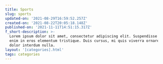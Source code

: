 ```yaml
---
title: Sports
slug: sports
updated-on: '2021-08-29T16:59:52.257Z'
created-on: '2021-08-22T20:05:18.148Z'
published-on: '2021-11-11T14:51:15.317Z'
f_short-description: >-
  Lorem ipsum dolor sit amet, consectetur adipiscing elit. Suspendisse varius
  enim in eros elementum tristique. Duis cursus, mi quis viverra ornare, eros
  dolor interdum nulla.
layout: '[categories].html'
tags: categories
---
```



